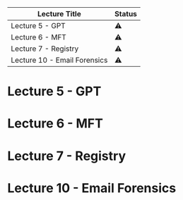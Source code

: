 | Lecture Title                | Status    |
| ---------------------------- | --------- |
| Lecture 5 - GPT              | :warning: |
| Lecture 6 - MFT              | :warning: |
| Lecture 7 - Registry         | :warning: |
| Lecture 10 - Email Forensics | :warning:  |
<!--
:x:
:warning:
:white_check_mark:
-->

# Lecture 5 - GPT
# Lecture 6 - MFT
# Lecture 7 - Registry
# Lecture 10 - Email Forensics
